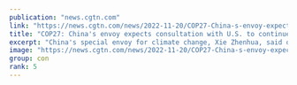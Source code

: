 ```yaml
---
publication: "news.cgtn.com"
link: "https://news.cgtn.com/news/2022-11-20/COP27-China-s-envoy-expects-consultation-with-U-S-to-continue-1f6zMNYgwAE/index.html"
title: "COP27: China's envoy expects consultation with U.S. to continue"
excerpt: "China's special envoy for climate change, Xie Zhenhua, said on Saturday he expects to continue direct consultations on climate change with his U.S. counterpart John Kerry after the COP27 summit in Egy"
image: "https://news.cgtn.com/news/2022-11-20/COP27-China-s-envoy-expects-consultation-with-U-S-to-continue-1f6zMNYgwAE/img/252ec59239b941c1831b390fdd719a1e/252ec59239b941c1831b390fdd719a1e-750.png"
group: con
rank: 5
---
```

